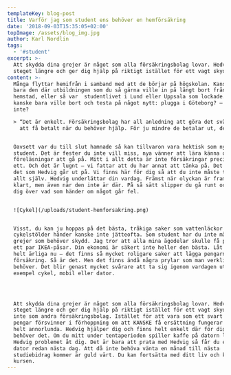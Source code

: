 ```yaml
---
templateKey: blog-post
title: Varför jag som student ens behöver en hemförsäkring
date: '2018-09-03T15:35:05+02:00'
topImage: /assets/blog_img.jpg
author: Karl Nordlin
tags:
  - '#student'
excerpt: >-
  Att skydda dina grejer är något som alla försäkringsbolag lovar. Hedvig tar
  steget längre och ger dig hjälp på riktigt istället för ett vagt skydd.
content: >-
  Många flyttar hemifrån i samband med att de börjar på högskolan. Kanske fanns
  bara den där utbildningen som du så gärna ville in på långt bort från din
  hemstad, eller så var  studentlivet i Lund eller Uppsala som lockade. Du
  kanske bara ville bort och testa på något nytt: plugga i Göteborg? – varför
  inte? 

  > “Det är enkelt. Försäkringsbolag har all anledning att göra det svårt för dig
    att få betalt när du behöver hjälp. För ju mindre de betalar ut, desto större vinst kan de göra.”


  Oavsett var du till slut hamnade så kan tillvaron vara hektisk som nybliven
  student. Det är fester du inte vill miss, nya vänner att lära känna och
  föreläsningar att gå på. Mitt i allt detta är inte försäkringar precis prio
  ett. Och det är lugnt – vi fattar att du har annat att tänka på. Det är precis
  det som Hedvig går ut på. Vi finns här för dig så att du inte måste tänka på
  allt själv. Hedvig underlättar din vardag. Främst när olyckan är framme så
  klart, men även när den inte är där. På så sätt slipper du gå runt och oroa
  dig över vad som händer om något går fel. 


  ![Cykel](/uploads/student-hemforsakring.png)


  Visst, du kan ju hoppas på det bästa, tråkiga saker som vattenläckor och
  cykelstölder händer kanske inte jätteofta. Som student har du inte många
  grejer som behöver skydd. Jag tror att alla mina ägodelar skulle få plats i
  ett par IKEA-påsar. Din ekonomi är säkert inte heller den bästa. Låt oss vara
  helt ärliga nu – det finns så mycket roligare saker att lägga pengarna på än
  försäkring. Så är det. Men det finns ändå några prylar som man verkligen
  behöver. Det blir genast mycket svårare att ta sig igenom vardagen utan till
  exempel cykel, mobil eller dator.




  Att skydda dina grejer är något som alla försäkringsbolag lovar. Hedvig tar
  steget längre och ger dig hjälp på riktigt istället för ett vagt skydd. Vi är
  inte som andra försäkringsbolag. Istället för att vara som ett svart hål där
  pengar försvinner i förhoppning om att KANSKE få ersättning fungerar Hedvig
  helt annorlunda. Hedvig hjälper dig och finns helt enkelt där för dig när du
  behöver det. Om du mitt under tentaperioden spiller kaffe på datorn löser
  Hedvig problemet åt dig. Det är bara att prata med Hedvig så får du en ny
  dator redan nästa dag. Att då inte behöva vänta en månad till nästa
  studiebidrag kommer är guld värt. Du kan fortsätta med ditt liv och klara
  kursen.
---
```


